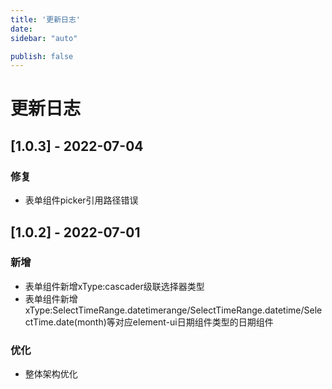 ```yaml
---
title: '更新日志'
date: 
sidebar: "auto"

publish: false
---
```


# 更新日志

## [1.0.3] - 2022-07-04

### 修复

* 表单组件picker引用路径错误

## [1.0.2] - 2022-07-01

### 新增

* 表单组件新增xType:cascader级联选择器类型
* 表单组件新增xType:SelectTimeRange.datetimerange/SelectTimeRange.datetime/SelectTime.date(month)等对应element-ui日期组件类型的日期组件

### 优化

* 整体架构优化